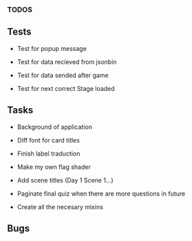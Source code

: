 ### TODOS

## Tests

- Test for popup message

- Test for data recieved from jsonbin

- Test for data sended after game

- Test for next correct Stage loaded

## Tasks

- Background of application

- Diff font for card titles

- Finish label traduction

- Make my own flag shader

- Add scene titles (Day 1 Scene 1...)

- Paginate final quiz when there are more questions in future

- Create all the necesary mixins

## Bugs